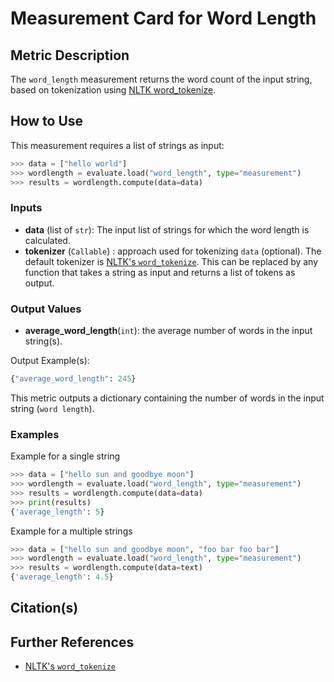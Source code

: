 # Measurement Card for Word Length


## Metric Description

The `word_length` measurement returns the word count of the input string, based on tokenization using [NLTK word_tokenize](https://www.nltk.org/api/nltk.tokenize.html).

## How to Use

This measurement requires a list of strings as input:

```python
>>> data = ["hello world"]
>>> wordlength = evaluate.load("word_length", type="measurement")
>>> results = wordlength.compute(data=data)
```

### Inputs
- **data** (list of `str`): The input list of strings for which the word length is calculated.
- **tokenizer** (`Callable`) : approach used for tokenizing `data` (optional). The default tokenizer is [NLTK's `word_tokenize`](https://www.nltk.org/api/nltk.tokenize.html). This can be replaced by any function that takes a string as input and returns a list of tokens as output.

### Output Values
- **average_word_length**(`int`): the average number of words in the input string(s).

Output Example(s):

```python
{"average_word_length": 245}
```

This metric outputs a dictionary containing the number of words in the input string (`word length`).

### Examples

Example for a single string

```python
>>> data = ["hello sun and goodbye moon"]
>>> wordlength = evaluate.load("word_length", type="measurement")
>>> results = wordlength.compute(data=data)
>>> print(results)
{'average_length': 5}
```

Example for a multiple strings
```python
>>> data = ["hello sun and goodbye moon", "foo bar foo bar"]
>>> wordlength = evaluate.load("word_length", type="measurement")
>>> results = wordlength.compute(data=text)
{'average_length': 4.5}
```

## Citation(s)


## Further References
- [NLTK's `word_tokenize`](https://www.nltk.org/api/nltk.tokenize.html)
